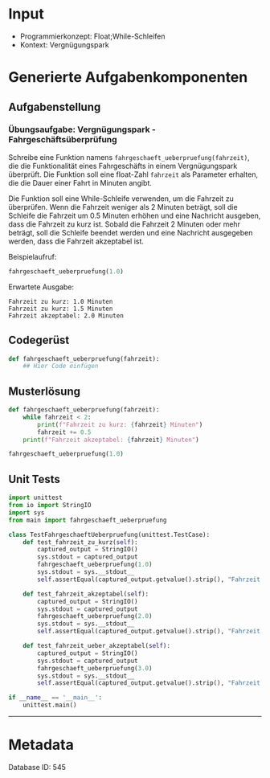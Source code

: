 # Input
- Programmierkonzept: Float;While-Schleifen
- Kontext: Vergnügungspark

# Generierte Aufgabenkomponenten
## Aufgabenstellung
### Übungsaufgabe: Vergnügungspark - Fahrgeschäftsüberprüfung

Schreibe eine Funktion namens `fahrgeschaeft_ueberpruefung(fahrzeit)`, die die Funktionalität eines Fahrgeschäfts in einem Vergnügungspark überprüft. Die Funktion soll eine float-Zahl `fahrzeit` als Parameter erhalten, die die Dauer einer Fahrt in Minuten angibt. 

Die Funktion soll eine While-Schleife verwenden, um die Fahrzeit zu überprüfen. Wenn die Fahrzeit weniger als 2 Minuten beträgt, soll die Schleife die Fahrzeit um 0.5 Minuten erhöhen und eine Nachricht ausgeben, dass die Fahrzeit zu kurz ist. Sobald die Fahrzeit 2 Minuten oder mehr beträgt, soll die Schleife beendet werden und eine Nachricht ausgegeben werden, dass die Fahrzeit akzeptabel ist.

Beispielaufruf:
```python
fahrgeschaeft_ueberpruefung(1.0)
```

Erwartete Ausgabe:
```
Fahrzeit zu kurz: 1.0 Minuten
Fahrzeit zu kurz: 1.5 Minuten
Fahrzeit akzeptabel: 2.0 Minuten
```

## Codegerüst
```python
def fahrgeschaeft_ueberpruefung(fahrzeit):
    ## Hier Code einfügen
```

## Musterlösung
```python
def fahrgeschaeft_ueberpruefung(fahrzeit):
    while fahrzeit < 2:
        print(f"Fahrzeit zu kurz: {fahrzeit} Minuten")
        fahrzeit += 0.5
    print(f"Fahrzeit akzeptabel: {fahrzeit} Minuten")

fahrgeschaeft_ueberpruefung(1.0)
```

## Unit Tests
```python
import unittest
from io import StringIO
import sys
from main import fahrgeschaeft_ueberpruefung

class TestFahrgeschaeftUeberpruefung(unittest.TestCase):
    def test_fahrzeit_zu_kurz(self):
        captured_output = StringIO()
        sys.stdout = captured_output
        fahrgeschaeft_ueberpruefung(1.0)
        sys.stdout = sys.__stdout__
        self.assertEqual(captured_output.getvalue().strip(), "Fahrzeit zu kurz: 1.0 Minuten\nFahrzeit zu kurz: 1.5 Minuten\nFahrzeit akzeptabel: 2.0 Minuten")

    def test_fahrzeit_akzeptabel(self):
        captured_output = StringIO()
        sys.stdout = captured_output
        fahrgeschaeft_ueberpruefung(2.0)
        sys.stdout = sys.__stdout__
        self.assertEqual(captured_output.getvalue().strip(), "Fahrzeit akzeptabel: 2.0 Minuten")

    def test_fahrzeit_ueber_akzeptabel(self):
        captured_output = StringIO()
        sys.stdout = captured_output
        fahrgeschaeft_ueberpruefung(3.0)
        sys.stdout = sys.__stdout__
        self.assertEqual(captured_output.getvalue().strip(), "Fahrzeit akzeptabel: 3.0 Minuten")

if __name__ == '__main__':
    unittest.main()
```
___
# Metadata
Database ID: 545
